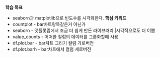 **학습 목표**  
- seaborn과 matplotlib으로 빈도수를 시각화한다.
**핵심 키워드**  
- countplot - bar차트랑똑같은거 아닌가
- seaborn - 맷플롯립에서 조금 더 쉽게 만든 라이브러리 |시각적으로도 더 이쁨
- value_counts - 어떠한 컬럼의 데이터를 그룹화할때 사용
- df.plot.bar - bar차트 그리기 컬럼 가로버전
- df.plot.barh - bar차트에서 컬럼 세로버전
